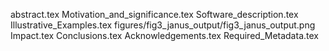 abstract.tex
Motivation_and_significance.tex
Software_description.tex
Illustrative_Examples.tex
figures/fig3_janus_output/fig3_janus_output.png
Impact.tex
Conclusions.tex
Acknowledgements.tex
Required_Metadata.tex
